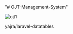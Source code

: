 "# OJT-Management-System" 

![ojt1](https://user-images.githubusercontent.com/13515257/41829885-ee12d5c0-786f-11e8-8580-4f0b50c53bff.png)

yajra/laravel-datatables
